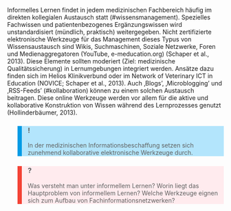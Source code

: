 <!-- filename: 07_Wissensmanagement_-_Informelles_Lernen.md -->
<!-- title: Wissensmanagement / Informelles Lernen -->

Informelles Lernen findet in jedem medizinischen Fachbereich häufig im direkten kollegialen Austausch statt (#wissensmanagement). Spezielles Fachwissen und patientenbezogenes Ergänzungswissen wird unstandardisiert (mündlich, praktisch) weitergegeben. Nicht zertifizierte elektronische Werkzeuge für das Management dieses Typus von Wissensaustausch sind Wikis, Suchmaschinen, Soziale Netzwerke, Foren und Medienaggregatoren (YouTube, e-meducation.org) (Schaper et al., 2013). Diese Elemente sollten moderiert (Ziel: medizinische Qualitätssicherung) in Lernumgebungen integriert werden. Ansätze dazu finden sich im Helios Klinikverbund oder im Network of Veterinary ICT in Education (NOVICE; Schaper et al., 2013). Auch ‚Blogs’, ‚Microblogging’ und ‚RSS-Feeds’ (#kollaboration) können zu einem solchen Austausch beitragen. Diese online Werkzeuge werden vor allem für die aktive und kollaborative Konstruktion von Wissen während des Lernprozesses genutzt (Hollinderbäumer, 2013).

<blockquote style="background: #B3E5FC; border-left: 10px solid #039BE5">

### !

In der medizinischen Informationsbeschaffung setzen sich zunehmend kollaborative elektronische Werkzeuge durch.

</blockquote>

<blockquote style="background: #FFEBEE; border-left: 10px solid #F44336">

### ?

Was versteht man unter informellem Lernen? Worin liegt das Hauptproblem von informellem Lernen? Welche Werkzeuge eignen sich zum Aufbau von Fachinformationsnetzwerken?

</blockquote>
